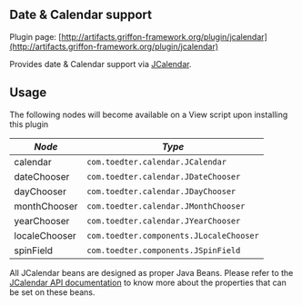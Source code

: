 
Date & Calendar support
-----------------------

Plugin page: [http://artifacts.griffon-framework.org/plugin/jcalendar](http://artifacts.griffon-framework.org/plugin/jcalendar)


Provides date & Calendar support via [JCalendar][1].

Usage
-----

The following nodes will become available on a View script upon installing this plugin

| *Node*        | *Type*                                  |
| ------------- | --------------------------------------- |
| calendar      | `com.toedter.calendar.JCalendar`        |
| dateChooser   | `com.toedter.calendar.JDateChooser`     |
| dayChooser    | `com.toedter.calendar.JDayChooser`      |
| monthChooser  | `com.toedter.calendar.JMonthChooser`    |
| yearChooser   | `com.toedter.calendar.JYearChooser`     |
| localeChooser | `com.toedter.components.JLocaleChooser` |
| spinField     | `com.toedter.components.JSpinField`     |

All JCalendar beans are designed as proper Java Beans. Please refer to the [JCalendar API documentation][2] to know more about the 
properties that can be set on these beans.

[1]: http://jeuclid.sourceforge.net/index.html
[2]: http://www.toedter.com/en/jcalendar/api/index.html

